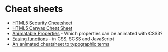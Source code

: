 Cheat sheets
============

-	[HTML5 Security Cheatsheet](http://html5sec.org/)
-	[HTML5 Canvas Cheat Sheet](http://blog.nihilogic.dk/2009/02/html5-canvas-cheat-sheet.html)
-	[Animatable Properties](http://oli.jp/2010/css-animatable-properties/) - Which properties can be animated with CSS3?
-	[Easing functions](http://easings.net/) - in CSS, SCSS and JavaScript
-	[An animated cheatsheet to typographic terms](https://www.supremo.tv/typeterms/)
